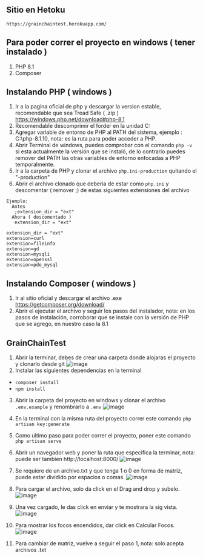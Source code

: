 ## Sitio en Hetoku
    https://grainchaintest.herokuapp.com/

## Para poder correr el proyecto en windows ( tener instalado )
1. PHP 8.1 
2. Composer

## Instalando PHP ( windows )
1. Ir a la pagina oficial de php y descargar la version estable, recomendable que sea Tread Safe ( .zip )  https://windows.php.net/download#php-8.1
2. Recomendable descomprimir el forder en la unidad C:
3. Agregar variable de entorno de PHP al PATH del sistema, ejemplo : C:\php-8.1.10, nota: es la ruta para poder acceder a PHP.
4. Abrir Terminal de windows, puedes comprobar con el comando `php -v` si esta actualmente la versión que se instaló, de lo contrario puedes remover del PATH las otras variables de entorno enfocadas a PHP temporalmente.
5. Ir a la carpeta de PHP y clonar el archivo `php.ini-production` quitando el "-production"
6. Abrir el archivo clonado que deberia de estar como `php.ini` y descomentar ( remover ;) de estas siguientes extensiones del archivo
 ``` 
 Ejemplo: 
   Antes
    ;extension_dir = "ext" 
   Ahora ( descomentado )
    extension_dir = "ext" 
 
 extension_dir = "ext" 
 extension=curl
 extension=fileinfo
 extension=gd
 extension=mysqli
 extension=openssl
 extension=pdo_mysql
  ```
## Instalando Composer ( windows )
1. Ir al sitio oficial y descargar el archivo .exe  https://getcomposer.org/download/
2. Abrir el ejecutar el archivo y seguir los pasos del instalador, nota: en los pasos de instalación, corroborar que se instale con la versión de PHP que se agrego, en nuestro caso la 8.1


## GrainChainTest
1. Abrir la terminar, debes de crear una carpeta donde alojaras el proyecto y clonarlo desde git 
![image](https://user-images.githubusercontent.com/68037595/190222401-4669cf89-e052-4c47-8a0b-48063709a01c.png)
2. Instalar las siguientes dependencias en la terminal
 - `composer install`
 - `npm install`

3. Abrir la carpeta del proyecto en windows y clonar el archivo `.env.example` y renombrarlo a `.env`
![image](https://user-images.githubusercontent.com/68037595/190223936-807a1e3c-4417-40a1-8cd1-85f16fcd3a61.png)

4. En la terminal con la misma ruta del proyecto correr este comando `php artisan key:generate`
5. Como ultimo paso para poder correr el proyecto, poner este comando `php artisan serve`

6. Abrir un navegador web y poner la ruta que especifica la terminar, nota: puede ser tambien http://localhost:8000/
![image](https://user-images.githubusercontent.com/68037595/190225352-d13c36f0-cce0-4cb3-8432-333e1f1b615a.png)

8. Se requiere de un archivo.txt y que tenga 1 o 0 en forma de matriz, puede estar dividido por espacios o comas.
![image](https://user-images.githubusercontent.com/68037595/190217082-123eadba-6308-4505-9931-568433ae070f.png)

8. Para cargar el archivo, solo da click en el Drag and drop y subelo.
![image](https://user-images.githubusercontent.com/68037595/190216482-ed0299dc-a3e2-400e-a043-b4afecc67212.png)

9. Una vez cargado, le das click en enviar y te mostrara la sig vista.
![image](https://user-images.githubusercontent.com/68037595/190217610-ea5f8956-7ec6-4921-8bf9-6a0ea5c89e96.png)

10. Para mostrar los focos encendidos, dar click en Calcular Focos.
![image](https://user-images.githubusercontent.com/68037595/190218082-e5a5ffc3-e9e2-4830-a326-5feda30e967a.png)

11. Para cambiar de matriz, vuelve a seguir el paso 1, nota: solo acepta archivos .txt

